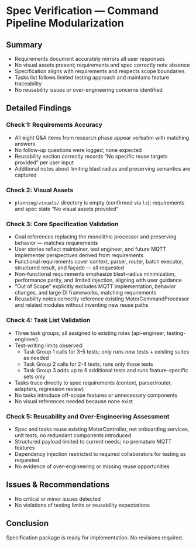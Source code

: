 # Spec Verification — Command Pipeline Modularization

## Summary
- Requirements document accurately mirrors all user responses
- No visual assets present; requirements and spec correctly note absence
- Specification aligns with requirements and respects scope boundaries
- Tasks list follows limited testing approach and maintains feature traceability
- No reusability issues or over-engineering concerns identified

## Detailed Findings

### Check 1: Requirements Accuracy
- All eight Q&A items from research phase appear verbatim with matching answers
- No follow-up questions were logged; none expected
- Reusability section correctly records “No specific reuse targets provided” per user input
- Additional notes about limiting blast radius and preserving semantics are captured

### Check 2: Visual Assets
- `planning/visuals/` directory is empty (confirmed via `ls`); requirements and spec state “No visual assets provided”

### Check 3: Core Specification Validation
- Goal references replacing the monolithic processor and preserving behavior — matches requirements
- User stories reflect maintainer, test engineer, and future MQTT implementer perspectives derived from requirements
- Functional requirements cover context, parser, router, batch executor, structured result, and façade — all requested
- Non-functional requirements emphasize blast-radius minimization, performance parity, and limited injection, aligning with user guidance
- “Out of Scope” explicitly excludes MQTT implementation, behavior changes, and large DI frameworks, matching requirements
- Reusability notes correctly reference existing MotorCommandProcessor and related modules without inventing new reuse paths

### Check 4: Task List Validation
- Three task groups; all assigned to existing roles (api-engineer, testing-engineer)
- Test-writing limits observed:
  - Task Group 1 calls for 3-5 tests; only runs new tests + existing suites as needed
  - Task Group 2 calls for 2-4 tests; runs only those tests
  - Task Group 3 adds up to 6 additional tests and runs feature-specific sets only
- Tasks trace directly to spec requirements (context, parser/router, adapters, regression review)
- No tasks introduce off-scope features or unnecessary components
- No visual references needed because none exist

### Check 5: Reusability and Over-Engineering Assessment
- Spec and tasks reuse existing MotorController, net onboarding services, unit tests; no redundant components introduced
- Structured payload limited to current needs; no premature MQTT features
- Dependency injection restricted to required collaborators for testing as requested
- No evidence of over-engineering or missing reuse opportunities

## Issues & Recommendations
- No critical or minor issues detected
- No violations of testing limits or reusability expectations

## Conclusion
Specification package is ready for implementation. No revisions required.
